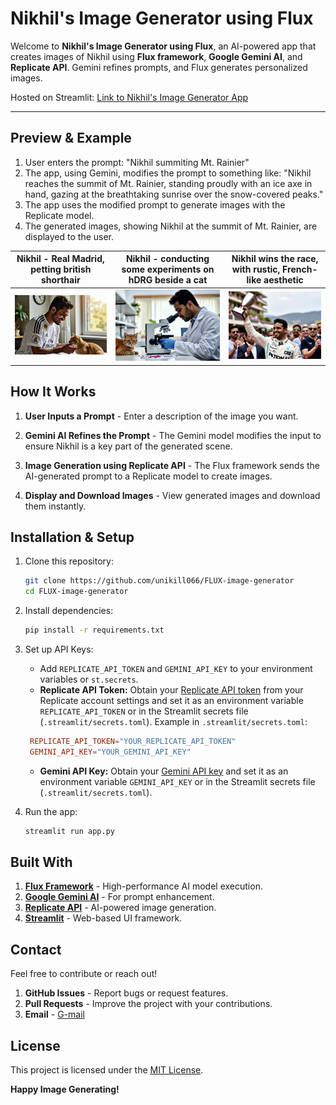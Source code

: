 # Nikhil's Image Generator using Flux
Welcome to **Nikhil's Image Generator using Flux**, an AI-powered app that creates images of Nikhil using **Flux framework**, **Google Gemini AI**, and **Replicate API**. Gemini refines prompts, and Flux generates personalized images.

Hosted on Streamlit: [Link to Nikhil's Image Generator App](https://flux-image-generator-58dpp94unlwkzkaz5hmagy.streamlit.app/)

---

## Preview & Example
1. User enters the prompt: "Nikhil summiting Mt. Rainier"
2. The app, using Gemini, modifies the prompt to something like: "Nikhil reaches the summit of Mt. Rainier, standing proudly with an ice axe in hand, gazing at the breathtaking sunrise over the snow-covered peaks."
3. The app uses the modified prompt to generate images with the Replicate model.
4. The generated images, showing Nikhil at the summit of Mt. Rainier, are displayed to the user.

| Nikhil - Real Madrid, petting british shorthair | Nikhil - conducting some experiments on hDRG beside a cat | Nikhil wins the race, with rustic, French-like aesthetic |
|---|---|---|
| ![Example Image 1](misc/n1.png) | ![Example Image 2](misc/n2.png) | ![Example Image 3](misc/n3.png) |


## How It Works

1. **User Inputs a Prompt** - Enter a description of the image you want.

2. **Gemini AI Refines the Prompt** - The Gemini model modifies the input to ensure Nikhil is a key part of the generated scene.

3. **Image Generation using Replicate API** - The Flux framework sends the AI-generated prompt to a Replicate model to create images.

4. **Display and Download Images** - View generated images and download them instantly.


## Installation & Setup

1. Clone this repository:
   ```bash
   git clone https://github.com/unikill066/FLUX-image-generator
   cd FLUX-image-generator
   ```

2. Install dependencies:
   ```bash
   pip install -r requirements.txt
   ```

3. Set up API Keys:
   - Add `REPLICATE_API_TOKEN` and `GEMINI_API_KEY` to your environment variables or `st.secrets`.
   * **Replicate API Token:** Obtain your [Replicate API token](https://replicate.com/) from your Replicate account settings and set it as an environment variable `REPLICATE_API_TOKEN` or in the Streamlit secrets file (`.streamlit/secrets.toml`). Example in `.streamlit/secrets.toml`:
   ```toml
    REPLICATE_API_TOKEN="YOUR_REPLICATE_API_TOKEN"
    GEMINI_API_KEY="YOUR_GEMINI_API_KEY"
    ```

    * **Gemini API Key:** Obtain your [Gemini API key](https://aistudio.google.com/apikey) and set it as an environment variable `GEMINI_API_KEY` or in the Streamlit secrets file (`.streamlit/secrets.toml`).


4. Run the app:
   ```bash
   streamlit run app.py
   ```


## Built With

1. **[Flux Framework](https://fluxml.ai/)** - High-performance AI model execution.
2. **[Google Gemini AI](https://ai.google.dev/)** - For prompt enhancement.
3. **[Replicate API](https://replicate.com/)** - AI-powered image generation.
4. **[Streamlit](https://streamlit.io/)** - Web-based UI framework.


## Contact

Feel free to contribute or reach out!

1. **GitHub Issues** - Report bugs or request features.
2. **Pull Requests** - Improve the project with your contributions.
3. **Email** - [G-mail](unikill066@gmail.com)


## License
This project is licensed under the [MIT License](LICENSE).


 **Happy Image Generating!**